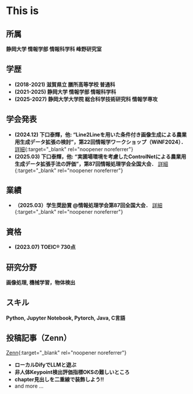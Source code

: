 # This is
## 所属
**静岡大学 情報学部 情報科学科 峰野研究室**

## 学歴
- **(2018-2021) 滋賀県立 膳所高等学校 普通科**
- **(2021-2025) 静岡大学 情報学部 情報科学科**
- **(2025-2027) 静岡大学大学院 総合科学技術研究科 情報学専攻**

## 学会発表
- **(2024.12) 下口泰輝，他: “Line2Lineを用いた条件付き画像生成による農業用生成データ拡張の検討”，第22回情報学ワークショップ（WiNF2024）．**
[詳細](https://sites.google.com/view/winf2024/){:target="_blank" rel="noopener noreferrer"}
- **(2025.03) 下口泰輝，他: “実圃場環境を考慮したControlNetによる農業用生成データ拡張手法の評価”，第87回情報処理学会全国大会．**
[詳細](https://www.ipsj.or.jp/event/taikai/87/index.html){:target="_blank" rel="noopener noreferrer"}

## 業績
- **（2025.03）学生奨励賞 @情報処理学会第87回全国大会．**
[詳細](https://www.ipsj.or.jp/award/taikaigakusei.html){:target="_blank" rel="noopener noreferrer"}

## 資格
- **(2023.07) TOEIC® 730点**

## 研究分野
**画像処理, 機械学習，物体検出**

## スキル
**Python, Jupyter Notebook, Pytorch, Java, C言語**

## 投稿記事（Zenn）
[Zenn](https://zenn.dev/xiakou){:target="_blank" rel="noopener noreferrer"}
- **ローカルDifyでLLMと遊ぶ**
- **非人体Keypoint検出評価指標OKSの難しいところ**
- **chapter見出しを二重線で装飾しよう!!**
- and more ...